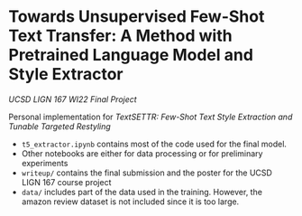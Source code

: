 # Towards Unsupervised Few-Shot Text Transfer: A Method with Pretrained Language Model and Style Extractor

_UCSD LIGN 167 WI22 Final Project_

Personal implementation for _TextSETTR: Few-Shot Text Style Extraction and Tunable Targeted Restyling_

- `t5_extractor.ipynb` contains most of the code used for the final model.
- Other notebooks are either for data processing or for preliminary experiments
- `writeup/` contains the final submission and the poster for the UCSD LIGN 167 course project
- `data/` includes part of the data used in the training. However, the amazon review dataset is not included since it is too large.

